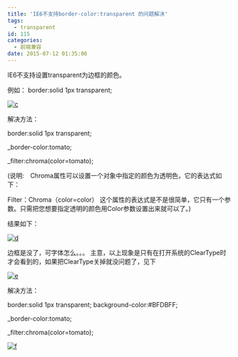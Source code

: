 ```yaml
---
title: 'IE6不支持border-color:transparent 的问题解决'
tags:
  - transparent
id: 115
categories:
  - 前端兼容
date: 2015-07-12 01:35:06
---
```


IE6不支持设置transparent为边框的颜色。

例如：
border:solid 1px transparent;

[![c](http://www.npm8.com/wp-content/uploads/2015/07/c-190x300.gif)](http://www.npm8.com/wp-content/uploads/2015/07/c.gif)

解决方法：

border:solid 1px transparent;

_border-color:tomato;

_filter:chroma(color=tomato);

(说明:　Chroma属性可以设置一个对象中指定的颜色为透明色，它的表达式如下：

Filter：Chroma（color=color）
这个属性的表达式是不是很简单，它只有一个参数。只需把您想要指定透明的颜色用Color参数设置出来就可以了。)

结果如下：

[![d](http://www.npm8.com/wp-content/uploads/2015/07/d-300x237.gif)](http://www.npm8.com/wp-content/uploads/2015/07/d.gif)

边框是没了，可字体怎么。。。
主意，以上现象是只有在打开系统的ClearType时才会看到的，如果把ClearType关掉就没问题了，见下

[![e](http://www.npm8.com/wp-content/uploads/2015/07/e-300x237.gif)](http://www.npm8.com/wp-content/uploads/2015/07/e.gif)

解决方法：

border:solid 1px transparent;
background-color:#BFDBFF;

_border-color:tomato;

_filter:chroma(color=tomato);

[![f](http://www.npm8.com/wp-content/uploads/2015/07/f-172x300.gif)](http://www.npm8.com/wp-content/uploads/2015/07/f.gif)